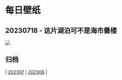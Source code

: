 # 每日壁纸

## 20230718 - 这片湖泊可不是海市蜃楼

![](https://www.bing.com/th?id=OHR.CrescentLake_ZH-CN8294493832_UHD.jpg)

## 归档

| [202307](/202307/README.MD)
| [202306](/202306/README.MD)
|